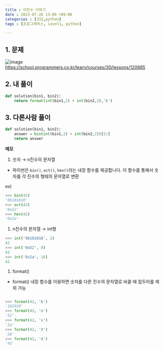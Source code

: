 ```yaml
---
title : 이진수 더하기
date : 2023-07-26 13:00 +09:00
categories : [코딩,python]
tags : [프로그래머스, Level1, python]

---
```

## 1. 문제

![image](https://github.com/mini0-0/mini0-0.github.io/assets/63296983/ee69326a-67b5-4a9f-a0de-cb1190daae8b)
<https://school.programmers.co.kr/learn/courses/30/lessons/120885>

## 2. 내 풀이

```python
def solution(bin1, bin2):
    return format(int(bin1,2) + int(bin2,2),'b')
```

## 3. 다른사람 풀이

```python
def solution(bin1, bin2):
    answer = bin(int(bin1,2) + int(bin2,2))[2:]
    return answer
```

**메모**

1. 숫자 → n진수의 문자열
- 파이썬은 `bin()`, `oct()`, `hex()`라는 내장 함수를 제공합니다. 이 함수를 통해서 숫자를 각 진수의 형태의 문자열로 변환

ex)

```python
>>> bin(42)
'0b101010'
>>> oct(42)
'0o52'
>>> hex(42)
'0x2a'
```

1. n진수의 문자열 → int형

```python
>>> int('0b101010', 2)
42
>>> int('0o52', 8)
42
>>> int('0x2a', 16)
42
```

1. format()
- format() 내장 함수를 이용하면 숫자를 다른 진수의 문자열로 바꿀 때 접두어를 제외 가능

```python

>>> format(42, 'b')
'101010'
>>> format(42, 'o')
'52'
>>> format(42, 'x')
'2a'
>>> format(42, 'X')
'2A'
>>> format(42, 'd')
'42'
```


